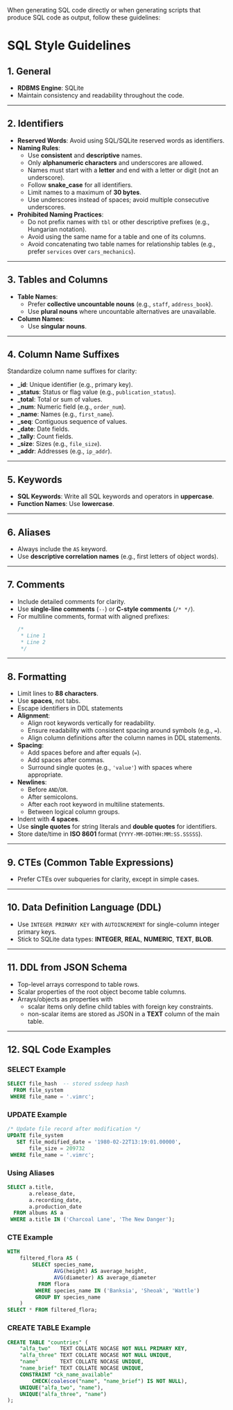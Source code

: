 When generating SQL code directly or when generating scripts that produce SQL code as output, follow these guidelines:

# **SQL Style Guidelines**

## **1. General**

- **RDBMS Engine**: SQLite
- Maintain consistency and readability throughout the code.

---

## **2. Identifiers**

- **Reserved Words**: Avoid using SQL/SQLite reserved words as identifiers.
- **Naming Rules**:
  - Use **consistent** and **descriptive** names.
  - Only **alphanumeric characters** and underscores are allowed.
  - Names must start with a **letter** and end with a letter or digit (not an underscore).
  - Follow **snake_case** for all identifiers.
  - Limit names to a maximum of **30 bytes**.
  - Use underscores instead of spaces; avoid multiple consecutive underscores.
- **Prohibited Naming Practices**:
  - Do not prefix names with `tbl` or other descriptive prefixes (e.g., Hungarian notation).
  - Avoid using the same name for a table and one of its columns.
  - Avoid concatenating two table names for relationship tables (e.g., prefer `services` over `cars_mechanics`).

---

## **3. Tables and Columns**

- **Table Names**:
  - Prefer **collective uncountable nouns** (e.g., `staff`, `address_book`).
  - Use **plural nouns** where uncountable alternatives are unavailable.
- **Column Names**:
  - Use **singular nouns**.

---

## **4. Column Name Suffixes**

Standardize column name suffixes for clarity:
- **_id**: Unique identifier (e.g., primary key).
- **_status**: Status or flag value (e.g., `publication_status`).
- **_total**: Total or sum of values.
- **_num**: Numeric field (e.g., `order_num`).
- **_name**: Names (e.g., `first_name`).
- **_seq**: Contiguous sequence of values.
- **_date**: Date fields.
- **_tally**: Count fields.
- **_size**: Sizes (e.g., `file_size`).
- **_addr**: Addresses (e.g., `ip_addr`).

---

## **5. Keywords**

- **SQL Keywords**: Write all SQL keywords and operators in **uppercase**.
- **Function Names**: Use **lowercase**.

---

## **6. Aliases**

- Always include the `AS` keyword.
- Use **descriptive correlation names** (e.g., first letters of object words).

---

## **7. Comments**

- Include detailed comments for clarity.
- Use **single-line comments** (`--`) or **C-style comments** (`/* */`).
- For multiline comments, format with aligned prefixes:
  ```sql
  /*
   * Line 1
   * Line 2
   */
  ```

---

## **8. Formatting**

- Limit lines to **88 characters**.
- Use **spaces**, not tabs.
- Escape identifiers in DDL statements
- **Alignment**:
  - Align root keywords vertically for readability.
  - Ensure readability with consistent spacing around symbols (e.g., `=`).
  - Align column definitions after the column names in DDL statements.
- **Spacing**:
  - Add spaces before and after equals (`=`).
  - Add spaces after commas.
  - Surround single quotes (e.g., `'value'`) with spaces where appropriate.
- **Newlines**:
  - Before `AND`/`OR`.
  - After semicolons.
  - After each root keyword in multiline statements.
  - Between logical column groups.
- Indent with **4 spaces**.
- Use **single quotes** for string literals and **double quotes** for identifiers.
- Store date/time in **ISO 8601** format (`YYYY-MM-DDTHH:MM:SS.SSSSS`).

---

## **9. CTEs (Common Table Expressions)**

- Prefer CTEs over subqueries for clarity, except in simple cases.

---

## **10. Data Definition Language (DDL)**

- Use `INTEGER PRIMARY KEY` with `AUTOINCREMENT` for single-column integer primary keys.
- Stick to SQLite data types: **INTEGER**, **REAL**, **NUMERIC**, **TEXT**, **BLOB**.

---

## **11. DDL from JSON Schema**

- Top-level arrays correspond to table rows.
- Scalar properties of the root object become table columns.
- Arrays/objects as properties with
  - scalar items only define child tables with foreign key constraints.
  - non-scalar items are stored as JSON in a **TEXT** column of the main table.

---

## **12. SQL Code Examples**

### **SELECT Example**
```sql
SELECT file_hash  -- stored ssdeep hash
  FROM file_system
 WHERE file_name = '.vimrc';
```

### **UPDATE Example**
```sql
/* Update file record after modification */
UPDATE file_system
   SET file_modified_date = '1980-02-22T13:19:01.00000',
       file_size = 209732
 WHERE file_name = '.vimrc';
```

### **Using Aliases**
```sql
SELECT a.title,
       a.release_date,
       a.recording_date,
       a.production_date
  FROM albums AS a
 WHERE a.title IN ('Charcoal Lane', 'The New Danger');
```

### **CTE Example**
```sql
WITH
    filtered_flora AS (
        SELECT species_name,
               AVG(height) AS average_height,
               AVG(diameter) AS average_diameter
          FROM flora
         WHERE species_name IN ('Banksia', 'Sheoak', 'Wattle')
         GROUP BY species_name
    )
SELECT * FROM filtered_flora;
```

### **CREATE TABLE Example**
```sql
CREATE TABLE "countries" (
    "alfa_two"   TEXT COLLATE NOCASE NOT NULL PRIMARY KEY,
    "alfa_three" TEXT COLLATE NOCASE NOT NULL UNIQUE,
    "name"       TEXT COLLATE NOCASE UNIQUE,
    "name_brief" TEXT COLLATE NOCASE UNIQUE,
    CONSTRAINT "ck_name_available"
        CHECK(coalesce("name", "name_brief") IS NOT NULL),
    UNIQUE("alfa_two", "name"),
    UNIQUE("alfa_three", "name")
);
```


<!-- References -->

[Modern SQL Style Guide]: https://gist.github.com/mattmc3/38a85e6a4ca1093816c08d4815fbebfb
[Simon Holywell SQL Style Guide]: https://sqlstyle.guide

 
 